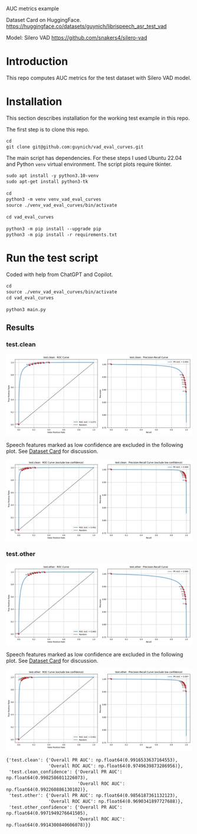 AUC metrics example

Dataset Card on HuggingFace.
https://huggingface.co/datasets/guynich/librispeech_asr_test_vad

Model: Silero VAD
https://github.com/snakers4/silero-vad

# Introduction

This repo computes AUC metrics for the test dataset with Silero VAD model.

# Installation

This section describes installation for the working test example in this repo.

The first step is to clone this repo.
```console
cd
git clone git@github.com:guynich/vad_eval_curves.git
```

The main script has dependencies.  For these steps I used Ubuntu 22.04 and
Python `venv` virtual environment.  The script plots require tkinter.
```console
sudo apt install -y python3.10-venv
sudo apt-get install python3-tk

cd
python3 -m venv venv_vad_eval_curves
source ./venv_vad_eval_curves/bin/activate

cd vad_eval_curves

python3 -m pip install --upgrade pip
python3 -m pip install -r requirements.txt
```

# Run the test script

Coded with help from ChatGPT and Copilot.

```console
cd
source ./venv_vad_eval_curves/bin/activate
cd vad_eval_curves

python3 main.py
```

## Results

### test.clean

<img src="images/ROC_test_clean.png" alt="AUC plots for test.clean"/>

Speech features marked as low confidence are excluded in the following plot.  See
[Dataset Card](https://huggingface.co/datasets/guynich/librispeech_asr_test_vad)
for discussion.

<img src="images/ROC_test_clean_exclude_low_confidence.png" alt="AUC plots for test.clean excluding zero confidence data"/>

### test.other

<img src="images/ROC_test_other.png" alt="AUC plots for test.clean"/>

Speech features marked as low confidence are excluded in the following plot.  See
[Dataset Card](https://huggingface.co/datasets/guynich/librispeech_asr_test_vad)
for discussion.

<img src="images/ROC_test_other_exclude_low_confidence.png" alt="AUC plots for test.clean excluding zero confidence data"/>

```
{'test.clean': {'Overall PR AUC': np.float64(0.9916533637164553),
                'Overall ROC AUC': np.float64(0.9749639873286956)},
 'test.clean_confidence': {'Overall PR AUC': np.float64(0.9982586011226073),
                           'Overall ROC AUC': np.float64(0.992260886130102)},
 'test.other': {'Overall PR AUC': np.float64(0.9856187361132123),
                'Overall ROC AUC': np.float64(0.9690341897727688)},
 'test.other_confidence': {'Overall PR AUC': np.float64(0.9971949276641505),
                           'Overall ROC AUC': np.float64(0.9914300840606078)}}
```

